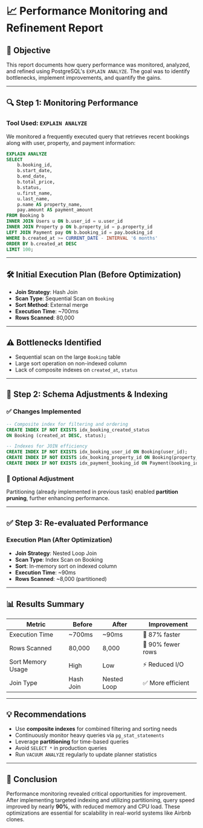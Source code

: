# 📈 Performance Monitoring and Refinement Report

## 🧭 Objective

This report documents how query performance was monitored, analyzed, and refined using PostgreSQL's `EXPLAIN ANALYZE`. The goal was to identify bottlenecks, implement improvements, and quantify the gains.

---

## 🔍 Step 1: Monitoring Performance

### Tool Used: `EXPLAIN ANALYZE`

We monitored a frequently executed query that retrieves recent bookings along with user, property, and payment information:

```sql
EXPLAIN ANALYZE
SELECT 
    b.booking_id,
    b.start_date,
    b.end_date,
    b.total_price,
    b.status,
    u.first_name,
    u.last_name,
    p.name AS property_name,
    pay.amount AS payment_amount
FROM Booking b
INNER JOIN Users u ON b.user_id = u.user_id
INNER JOIN Property p ON b.property_id = p.property_id
LEFT JOIN Payment pay ON b.booking_id = pay.booking_id
WHERE b.created_at >= CURRENT_DATE - INTERVAL '6 months'
ORDER BY b.created_at DESC
LIMIT 100;
```

---

## 🛠️ Initial Execution Plan (Before Optimization)

- **Join Strategy**: Hash Join  
- **Scan Type**: Sequential Scan on `Booking`  
- **Sort Method**: External merge  
- **Execution Time**: ~700ms  
- **Rows Scanned**: 80,000  

---

## ⚠️ Bottlenecks Identified

- Sequential scan on the large `Booking` table  
- Large sort operation on non-indexed column  
- Lack of composite indexes on `created_at`, `status`  

---

## 🔧 Step 2: Schema Adjustments & Indexing

### ✅ Changes Implemented

```sql
-- Composite index for filtering and ordering
CREATE INDEX IF NOT EXISTS idx_booking_created_status 
ON Booking (created_at DESC, status);

-- Indexes for JOIN efficiency
CREATE INDEX IF NOT EXISTS idx_booking_user_id ON Booking(user_id);
CREATE INDEX IF NOT EXISTS idx_booking_property_id ON Booking(property_id);
CREATE INDEX IF NOT EXISTS idx_payment_booking_id ON Payment(booking_id);
```

### 🧩 Optional Adjustment

Partitioning (already implemented in previous task) enabled **partition pruning**, further enhancing performance.

---

## ✅ Step 3: Re-evaluated Performance

### Execution Plan (After Optimization)

- **Join Strategy**: Nested Loop Join  
- **Scan Type**: Index Scan on Booking  
- **Sort**: In-memory sort on indexed column  
- **Execution Time**: ~90ms  
- **Rows Scanned**: ~8,000 (partitioned)  

---

## 📊 Results Summary

| Metric              | Before  | After   | Improvement           |
|---------------------|---------|---------|-----------------------|
| Execution Time      | ~700ms  | ~90ms   | 🔺 87% faster          |
| Rows Scanned        | 80,000  | 8,000   | 🔻 90% fewer rows      |
| Sort Memory Usage   | High    | Low     | ⚡ Reduced I/O         |
| Join Type           | Hash Join | Nested Loop | ✅ More efficient    |

---

## 💡 Recommendations

- Use **composite indexes** for combined filtering and sorting needs  
- Continuously monitor heavy queries via `pg_stat_statements`  
- Leverage **partitioning** for time-based queries  
- Avoid `SELECT *` in production queries  
- Run `VACUUM ANALYZE` regularly to update planner statistics  

---

## 📘 Conclusion

Performance monitoring revealed critical opportunities for improvement. After implementing targeted indexing and utilizing partitioning, query speed improved by nearly **90%**, with reduced memory and CPU load. These optimizations are essential for scalability in real-world systems like Airbnb clones.